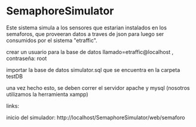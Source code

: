 ﻿SemaphoreSimulator
==================

Este sistema simula a los sensores que estarian instalados en los semaforos, que proveeran datos a traves de json para luego 
ser consumidos por el sistema "etraffic".

crear un usuario para la base de datos llamado=etraffic@localhost , contraseña: root

importar la base de datos simulator.sql que se encuentra en la carpeta testDB

una vez hecho esto, se deben correr el servidor apache y mysql (nosotros utilizamos la herramienta xampp)

links:

inicio del simulador:
http://localhost/SemaphoreSimulator/web/semaforo
